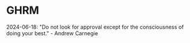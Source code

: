 # GHRM

2024-06-18: "Do not look for approval except for the consciousness of doing your best." - Andrew Carnegie